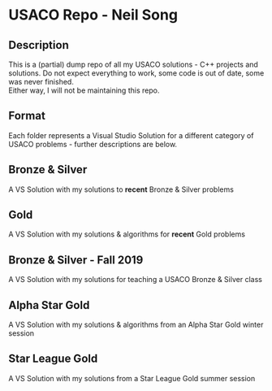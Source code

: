 # USACO Repo - Neil Song

## Description

This is a (partial) dump repo of all my USACO solutions - C++ projects and solutions. Do not expect everything to work, some code is out of date, some was never finished.  
Either way, I will not be maintaining this repo.

## Format
Each folder represents a Visual Studio Solution for a different category of USACO problems - further descriptions are below.

## Bronze & Silver

A VS Solution with my solutions to __recent__ Bronze & Silver problems

## Gold

A VS Solution with my solutions & algorithms for __recent__ Gold problems

## Bronze & Silver - Fall 2019

A VS Solution with my solutions for teaching a USACO Bronze & Silver class

## Alpha Star Gold

A VS Solution with my solutions & algorithms from an Alpha Star Gold winter session

## Star League Gold

A VS Solution with my solutions from a Star League Gold summer session